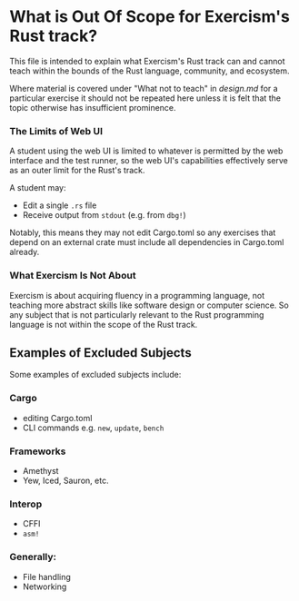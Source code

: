 # What is Out Of Scope for Exercism's Rust track?

This file is intended to explain what Exercism's Rust track can and cannot
teach within the bounds of the Rust language, community, and ecosystem.

Where material is covered under "What not to teach" in _design.md_ for a
particular exercise it should not be repeated here unless it is felt that the
topic otherwise has insufficient prominence.

### The Limits of Web UI

A student using the web UI is limited to whatever is permitted by the web
interface and the test runner, so the web UI's capabilities effectively serve
as an outer limit for the Rust's track.

A student may:
- Edit a single `.rs` file
- Receive output from `stdout` (e.g. from `dbg!`)

Notably, this means they may not edit Cargo.toml so any exercises that depend
on an external crate must include all dependencies in Cargo.toml already.

### What Exercism Is Not About

Exercism is about acquiring fluency in a programming language, not teaching
more abstract skills like software design or computer science. So any subject
that is not particularly relevant to the Rust programming language is not
within the scope of the Rust track.


## Examples of Excluded Subjects

Some examples of excluded subjects include:

### Cargo

- editing Cargo.toml
- CLI commands e.g. `new`, `update`, `bench`

### Frameworks

- Amethyst
- Yew, Iced, Sauron, etc.

### Interop

- CFFI
- `asm!`

### Generally:

- File handling
- Networking
